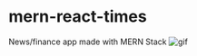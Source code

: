 # mern-react-times
News/finance app made with MERN Stack
![gif](https://s8.gifyu.com/images/boilerplate.gif)
